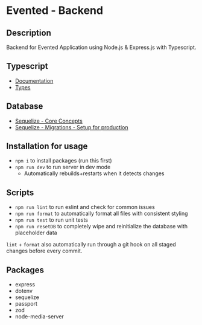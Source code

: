 # Evented - Backend

## Description

Backend for Evented Application using Node.js & Express.js with Typescript.

## Typescript

-   [Documentation](https://www.typescriptlang.org/docs/)
-   [Types](https://github.com/DefinitelyTyped/DefinitelyTyped/tree/master/types)

## Database

-   [Sequelize - Core Concepts](https://sequelize.org/docs/v6/category/core-concepts/)
-   [Sequelize - Migrations - Setup for production](https://sequelize.org/docs/v6/other-topics/migrations/)

## Installation for usage

-   `npm i` to install packages (run this first)
-   `npm run dev` to run server in dev mode
    -   Automatically rebuilds+restarts when it detects changes

## Scripts

-   `npm run lint` to run eslint and check for common issues
-   `npm run format` to automatically format all files with consistent styling
-   `npm run test` to run unit tests
-   `npm run resetDB` to completely wipe and reinitialize the database with placeholder data

`lint` + `format` also automatically run through a git hook on all staged changes before every commit.

## Packages

-   express
-   dotenv
-   sequelize
-   passport
-   zod
-   node-media-server
